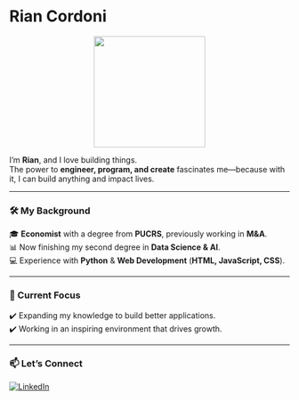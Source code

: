 # Rian Cordoni  

<div align="center">
  <img src="https://media3.giphy.com/media/v1.Y2lkPTc5MGI3NjExN2FuOWZobjhib2drNGZlZXVuZnp1dnM2bHU2OXh1bHloZGpqamFyciZlcD12MV9pbnRlcm5naWZfYnlfaWQmY3Q9Zw/xUOxfg0ESyhKOv4Vva/giphy.gif" width="200"/>
</div>  

I’m **Rian**, and I love building things.  
The power to **engineer, program, and create** fascinates me—because with it, I can build anything and impact lives.  

---

### 🛠 My Background  
🎓 **Economist** with a degree from **PUCRS**, previously working in **M&A**.  
📊 Now finishing my second degree in **Data Science & AI**.  
💻 Experience with **Python** & **Web Development** (**HTML, JavaScript, CSS**).  

---

### 🚀 Current Focus  
✔️ Expanding my knowledge to build better applications.  
✔️ Working in an inspiring environment that drives growth.  

---

### 📫 Let’s Connect  
[![LinkedIn](https://img.shields.io/badge/LinkedIn-Connect-blue?style=for-the-badge&logo=linkedin)](https://www.linkedin.com/in/riancordoni)  
